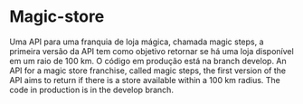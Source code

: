 # Magic-store
Uma API para uma franquia de loja mágica, chamada magic steps, a primeira versão da API tem como objetivo retornar se há uma loja disponível em um raio de 100 km. O código em produção está na branch develop.
An API for a magic store franchise, called magic steps, the first version of the API aims to return if there is a store available within a 100 km radius. The code in production is in the develop branch.
